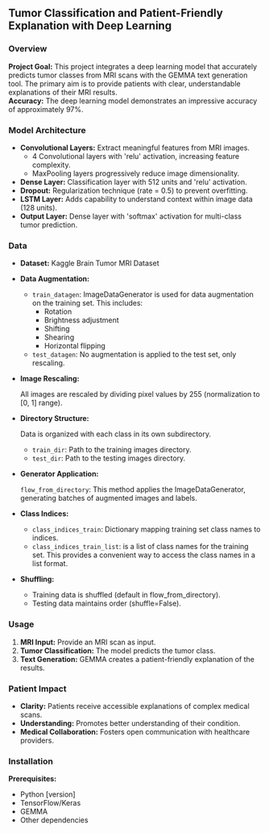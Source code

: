 ## Tumor Classification and Patient-Friendly Explanation with Deep Learning

### Overview

**Project Goal:** This project integrates a deep learning model that accurately predicts tumor classes from MRI scans with the GEMMA text generation tool. The primary aim is to provide patients with clear, understandable explanations of their MRI results.  
**Accuracy:** The deep learning model demonstrates an impressive accuracy of approximately 97%.

### Model Architecture

- **Convolutional Layers:** Extract meaningful features from MRI images.
  - 4 Convolutional layers with 'relu' activation, increasing feature complexity.
  - MaxPooling layers progressively reduce image dimensionality.
- **Dense Layer:** Classification layer with 512 units and 'relu' activation.
- **Dropout:** Regularization technique (rate = 0.5) to prevent overfitting.
- **LSTM Layer:** Adds capability to understand context within image data (128 units).
- **Output Layer:** Dense layer with 'softmax' activation for multi-class tumor prediction.

### Data 

- **Dataset:** Kaggle Brain Tumor MRI Dataset

- **Data Augmentation:**

  - `train_datagen`: ImageDataGenerator is used for data augmentation on the training set. This includes:
    - Rotation
    - Brightness adjustment
    - Shifting
    - Shearing
    - Horizontal flipping
  - `test_datagen`: No augmentation is applied to the test set, only rescaling.

- **Image Rescaling:**

    All images are rescaled by dividing pixel values by 255 (normalization to [0, 1] range).

- **Directory Structure:**

  Data is organized with each class in its own subdirectory.
    - `train_dir`: Path to the training images directory.
    - `test_dir`: Path to the testing images directory.

- **Generator Application:**

    `flow_from_directory`: This method applies the ImageDataGenerator, generating batches of augmented images and labels.

- **Class Indices:**

  - `class_indices_train`: Dictionary mapping training set class names to indices.
  - `class_indices_train_list`: is a list of class names for the training set. This provides a convenient way to access the class names in a list format.

- **Shuffling:**

  - Training data is shuffled (default in flow_from_directory).
  - Testing data maintains order (shuffle=False).

### Usage

1. **MRI Input:** Provide an MRI scan as input.
2. **Tumor Classification:** The model predicts the tumor class.
3. **Text Generation:** GEMMA creates a patient-friendly explanation of the results.

### Patient Impact

- **Clarity:** Patients receive accessible explanations of complex medical scans.
- **Understanding:** Promotes better understanding of their condition.
- **Medical Collaboration:** Fosters open communication with healthcare providers.

### Installation

**Prerequisites:**
- Python [version]
- TensorFlow/Keras
- GEMMA
- Other dependencies
